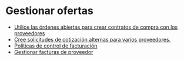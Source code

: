 # Gestionar ofertas

  * [Utilice las órdenes abiertas para crear contratos de compra con los proveedores](manage_deals/blanket_orders)
  * [Cree solicitudes de cotización alternas para varios proveedores.](manage_deals/calls_for_tenders)
  * [Políticas de control de facturación](manage_deals/control_bills)
  * [Gestionar facturas de proveedor](manage_deals/manage)

